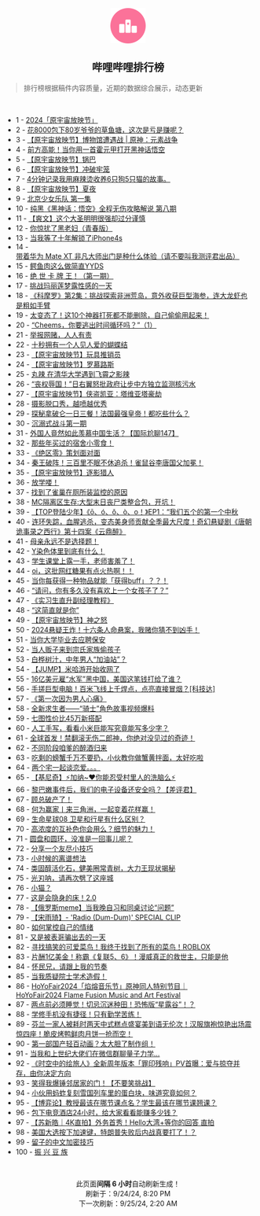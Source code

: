 <div align="center">
    <img src="./assets/icon_rank.png" alt="logo" />
    <h2>哔哩哔哩排行榜</h>
</div>

> 排行榜根据稿件内容质量，近期的数据综合展示，动态更新

<br />

<ul><li><span>1 - <a href=https://www.bilibili.com/BV1Zmt6egEMP>2024「原宇宙放映节」</a></span></li><li><span>2 - <a href=https://www.bilibili.com/BV1dYtDehEus>花8000包下80岁爷爷的草鱼塘，这次是亏是赚呢？</a></span></li><li><span>3 - <a href=https://www.bilibili.com/BV1d5tkerE5D>【原宇宙放映节】博物馆遭遇战&nbsp;|&nbsp;原神：元素战争</a></span></li><li><span>4 - <a href=https://www.bilibili.com/BV1b5tReFEb8>前方高能！当你用一首霍元甲打开黑神话悟空</a></span></li><li><span>5 - <a href=https://www.bilibili.com/BV1bLtoeTEZG>【原宇宙放映节】锅巴</a></span></li><li><span>6 - <a href=https://www.bilibili.com/BV1PebcerEzX>【原宇宙放映节】冲破牢笼</a></span></li><li><span>7 - <a href=https://www.bilibili.com/BV1czbceMEKb>4分钟记录我用麻辣烫收养6只狗5只猫的故事。</a></span></li><li><span>8 - <a href=https://www.bilibili.com/BV14wbFeCE25>【原宇宙放映节】夏夜</a></span></li><li><span>9 - <a href=https://www.bilibili.com/BV1Webce6Eqp>北京少女乐队&nbsp;第一集</a></span></li><li><span>10 - <a href=https://www.bilibili.com/BV1jzs1e3EcV>纯黑《黑神话：悟空》全程无伤攻略解说&nbsp;第八期</a></span></li><li><span>11 - <a href=https://www.bilibili.com/BV1dZtke3E4W>【爽文】这个大圣明明很强却过分谨慎</a></span></li><li><span>12 - <a href=https://www.bilibili.com/BV17dtyeHEG1>你惊扰了黑老妇（青春版）</a></span></li><li><span>13 - <a href=https://www.bilibili.com/BV1WVtDe5E2N>当我等了十年解锁了iPhone4s</a></span></li><li><span>14 - <a href=https://www.bilibili.com/BV1dLbAehE4A>带着华为&nbsp;Mate&nbsp;XT&nbsp;非凡大师出门是种什么体验（请不要叫我测评君出品）</a></span></li><li><span>15 - <a href=https://www.bilibili.com/BV1Jgtke5EtJ>鳄鱼肉这么做简直YYDS</a></span></li><li><span>16 - <a href=https://www.bilibili.com/BV1F4treyELV>绝&nbsp;世&nbsp;卡&nbsp;牌&nbsp;王！（第一期）</a></span></li><li><span>17 - <a href=https://www.bilibili.com/BV1K8tSeyEPb>挑战玛丽莲梦露性感的一天</a></span></li><li><span>18 - <a href=https://www.bilibili.com/BV1LdbAePE8M>《科摩罗》第2集：挑战探索非洲荒岛，意外收获巨型海参，连大龙虾也是粗如手臂</a></span></li><li><span>19 - <a href=https://www.bilibili.com/BV1ZGtHeHESQ>太变态了！这10个神器打死都不能删除，自己偷偷用起来！</a></span></li><li><span>20 - <a href=https://www.bilibili.com/BV1FTbNe1ExE>“Cheems，你要逃出时间循环吗？”（1）</a></span></li><li><span>21 - <a href=https://www.bilibili.com/BV12utze7EVG>举报网赌，人人有责</a></span></li><li><span>22 - <a href=https://www.bilibili.com/BV1VCtneGEgq>十秒拥有一个人见人爱的蝴蝶结</a></span></li><li><span>23 - <a href=https://www.bilibili.com/BV1a7bceHEbz>【原宇宙放映节】玩具推销员</a></span></li><li><span>24 - <a href=https://www.bilibili.com/BV1CmtZePEYL>【原宇宙放映节】罗慕路斯</a></span></li><li><span>25 - <a href=https://www.bilibili.com/BV1F1t6ekE5w>丸辣&nbsp;在清华大学遇到飞霄之影辣</a></span></li><li><span>26 - <a href=https://www.bilibili.com/BV17gtke5EQd>“丧权辱国！”日右翼怒批政府让步中方独立监测核污水</a></span></li><li><span>27 - <a href=https://www.bilibili.com/BV1TatkeFESN>【原宇宙放映节】侠盗凯亚：塔维亚塔豪劫</a></span></li><li><span>28 - <a href=https://www.bilibili.com/BV1CatSeGEib>摄影脱口秀，越喷越优秀</a></span></li><li><span>29 - <a href=https://www.bilibili.com/BV1Y3tfemEtj>探秘拿破仑一日三餐！法国最强皇帝！都吃些什么？</a></span></li><li><span>30 - <a href=https://www.bilibili.com/BV1Eut6eTE3U>沉溺式战斗第一期</a></span></li><li><span>31 - <a href=https://www.bilibili.com/BV1T4t6eREzR>外国人竟然如此羡慕中国生活？【国际尬聊147】</a></span></li><li><span>32 - <a href=https://www.bilibili.com/BV16QtHeREnG>那些年买过的宿舍小零食！</a></span></li><li><span>33 - <a href=https://www.bilibili.com/BV1QLsbeQEgM>《绝区零》策划面对面</a></span></li><li><span>34 - <a href=https://www.bilibili.com/BV15tt2eEENN>秦王破阵！三百里不眠不休追杀！雀鼠谷李唐国父加冕！</a></span></li><li><span>35 - <a href=https://www.bilibili.com/BV1zdtZeZECe>【原宇宙放映节】逐影猎人</a></span></li><li><span>36 - <a href=https://www.bilibili.com/BV1c1tkenEdT>放学喽！</a></span></li><li><span>37 - <a href=https://www.bilibili.com/BV11ktZeqERw>找到了雀巢在厕所装监控的原因</a></span></li><li><span>38 - <a href=https://www.bilibili.com/BV1HibceuE6t>MC隔离区生存:大型末日丧尸类整合包，开坑！</a></span></li><li><span>39 - <a href=https://www.bilibili.com/BV19BtreKEK5>【TOP登陆少年】《ō、ó、ǒ、ò、o！》EP1：“我们五个的第一个中秋</a></span></li><li><span>40 - <a href=https://www.bilibili.com/BV1TWsQe1EVd>连环失踪，血腥逃杀，变态美身师贡献全季最大尺度！奇幻悬疑剧《唐朝诡事录之西行》第十四案《云鼎醉》</a></span></li><li><span>41 - <a href=https://www.bilibili.com/BV1zStkemE7g>母亲永远不是选择题！</a></span></li><li><span>42 - <a href=https://www.bilibili.com/BV1evtDeFEXZ>Y染色体里到底有什么！</a></span></li><li><span>43 - <a href=https://www.bilibili.com/BV1A5bweVEyk>学生课堂上露一手，老师害羞了！</a></span></li><li><span>44 - <a href=https://www.bilibili.com/BV15Rt6eiEPs>oi，这批网红糖果有点火热啊！！</a></span></li><li><span>45 - <a href=https://www.bilibili.com/BV1yEtCeoEVg>当你每获得一种物品就能「获得buff」？？！</a></span></li><li><span>46 - <a href=https://www.bilibili.com/BV15YbwecEoF>“请问，你有多久没有喜欢上一个女孩子了？”</a></span></li><li><span>47 - <a href=https://www.bilibili.com/BV1AZtDe5Ey2>《实习生直升副经理教程》</a></span></li><li><span>48 - <a href=https://www.bilibili.com/BV1L7tkezEPb>“这简直就是你”</a></span></li><li><span>49 - <a href=https://www.bilibili.com/BV1Zwtfe9EZj>【原宇宙放映节】神之怒</a></span></li><li><span>50 - <a href=https://www.bilibili.com/BV1xwt2eKEF7>2024悬疑王炸！十六条人命悬案，我赌你猜不到凶手！</a></span></li><li><span>51 - <a href=https://www.bilibili.com/BV1pftreQE4D>当你大学毕业去应聘保安</a></span></li><li><span>52 - <a href=https://www.bilibili.com/BV1u6bFemETF>当人贩子来到宗氏家族偷孩子</a></span></li><li><span>53 - <a href=https://www.bilibili.com/BV15ntkeqE4B>白桦树汁，中年男人“加油站”？</a></span></li><li><span>54 - <a href=https://www.bilibili.com/BV1ttbceyEVi>【JUMP】米哈游开始收网了</a></span></li><li><span>55 - <a href=https://www.bilibili.com/BV15RtSetEcg>16亿美元雇“水军”黑中国，美国这笔钱打给了谁？</a></span></li><li><span>56 - <a href=https://www.bilibili.com/BV1mot1ezEZN>手搓巨型电脑！百米飞线上千焊点，点亮直接冒烟？[科技达]</a></span></li><li><span>57 - <a href=https://www.bilibili.com/BV1SZtme2EFe>《第一次因为男人心痛》</a></span></li><li><span>58 - <a href=https://www.bilibili.com/BV1kibceuEew>全新求生者——“骑士”角色故事视频爆料</a></span></li><li><span>59 - <a href=https://www.bilibili.com/BV1TMtDeUE6c>七图性价比45万新搭配</a></span></li><li><span>60 - <a href=https://www.bilibili.com/BV1E8tXe3E7q>人工手写，看看小米巨能写究竟能写多少字？</a></span></li><li><span>61 - <a href=https://www.bilibili.com/BV1QRtBeoE1b>全球首发！禁翻滚无伤二郎神，你绝对没见过的奇迹！</a></span></li><li><span>62 - <a href=https://www.bilibili.com/BV1i7tye7E48>不同阶段咱爹的醉酒归来</a></span></li><li><span>63 - <a href=https://www.bilibili.com/BV1EQtkejEUw>吃剩的螃蟹千万不要扔，小伙教你做蟹黄拌面，太好吃啦</a></span></li><li><span>64 - <a href=https://www.bilibili.com/BV1QbtWeEEXL>两个宅一起谈恋爱。。。</a></span></li><li><span>65 - <a href=https://www.bilibili.com/BV13Ptre8Em2>【基尼奇】⚡加纳~❤️你能忍受村里人的洗脑么⚡</a></span></li><li><span>66 - <a href=https://www.bilibili.com/BV18PsCe4E1K>黎巴嫩事件后，我们的电子设备还安全吗？【差评君】</a></span></li><li><span>67 - <a href=https://www.bilibili.com/BV1GGsSeLEzz>顾总破产了！</a></span></li><li><span>68 - <a href=https://www.bilibili.com/BV1G2tCezE4d>何为赢家丨来三角洲，一起变着花样赢！</a></span></li><li><span>69 - <a href=https://www.bilibili.com/BV1dMbcetEMV>生命星球08&nbsp;卫星和行星有什么区别？</a></span></li><li><span>70 - <a href=https://www.bilibili.com/BV17GtyeDEd4>高浓度的互补色你会用么？细节的魅力！</a></span></li><li><span>71 - <a href=https://www.bilibili.com/BV1pNtyexEU3>圆盘和圆环，没准是一回事儿呢？</a></span></li><li><span>72 - <a href=https://www.bilibili.com/BV1EAtBeYEpW>分享一个友尽小技巧</a></span></li><li><span>73 - <a href=https://www.bilibili.com/BV1ZQtkeLEKf>小时候的离谱想法</a></span></li><li><span>74 - <a href=https://www.bilibili.com/BV1hht2ejE2x>类固醇活化石，健美圈常青树，大力王现状揭秘</a></span></li><li><span>75 - <a href=https://www.bilibili.com/BV18ctDepE7a>光刃呐，请再次劈了这座城</a></span></li><li><span>76 - <a href=https://www.bilibili.com/BV1V5tSeREwo>小猫？</a></span></li><li><span>77 - <a href=https://www.bilibili.com/BV1FnbweuEdJ>这是会隐身的床！2.0</a></span></li><li><span>78 - <a href=https://www.bilibili.com/BV1REbAebEcy>【俄罗斯meme】当我晚自习和同桌讨论“问题”</a></span></li><li><span>79 - <a href=https://www.bilibili.com/BV1MCtDe9ER6>【宋雨琦】-&nbsp;&#39;Radio&nbsp;(Dum-Dum)&#39;&nbsp;SPECIAL&nbsp;CLIP</a></span></li><li><span>80 - <a href=https://www.bilibili.com/BV1gCtDe9E9r>如何掌控自己的情绪</a></span></li><li><span>81 - <a href=https://www.bilibili.com/BV14itke4Ew1>又是被表哥骗出去的一天</a></span></li><li><span>82 - <a href=https://www.bilibili.com/BV19ot6ePEF6>寻找搞笑的可爱菜鸟！我终于找到了所有的菜鸟！ROBLOX</a></span></li><li><span>83 - <a href=https://www.bilibili.com/BV1CJtreEE4b>片酬1亿美金！称霸《复联5、6》！漫威真正的救世主，只能是他</a></span></li><li><span>84 - <a href=https://www.bilibili.com/BV14sbce2Emf>怀民兄，请跟上我的节奏</a></span></li><li><span>85 - <a href=https://www.bilibili.com/BV1aEbAebEqz>当我质疑院士学术造假！</a></span></li><li><span>86 - <a href=https://www.bilibili.com/BV1mdtCeaErC>HoYoFair2024「焰熔音乐节」原神同人特别节目｜HoYoFair2024&nbsp;Flame&nbsp;Fusion&nbsp;Music&nbsp;and&nbsp;Art&nbsp;Festival</a></span></li><li><span>87 - <a href=https://www.bilibili.com/BV1XctrehENu>两点前必须睡觉！切忌沉迷种田！恐怖版“星露谷”！？</a></span></li><li><span>88 - <a href=https://www.bilibili.com/BV1GjtBe9EqS>学修手机没有捷径！只有勤学苦练！</a></span></li><li><span>89 - <a href=https://www.bilibili.com/BV1Hct6ekET5>芬兰一家人被耗时两天中式糕点盛宴美到语无伦次！汉服旗袍惊艳出场震惊四座！脆皮烤鸭鲜肉月饼一抢而空！</a></span></li><li><span>90 - <a href=https://www.bilibili.com/BV1UgtCeAEsb>第一部国产轻百动画？太大胆了制作组！</a></span></li><li><span>91 - <a href=https://www.bilibili.com/BV1w4tCepE5W>当我和上世纪大佬们在微信群聊量子力学...</a></span></li><li><span>92 - <a href=https://www.bilibili.com/BV1fbtreGEJN>《时空中的绘旅人》全新周年版本「罪印残响」PV首曝：爱与掠夺并存，由你决定方向</a></span></li><li><span>93 - <a href=https://www.bilibili.com/BV143tXeWEnM>笑得我爆锤邻居家的门！【不要笑挑战】</a></span></li><li><span>94 - <a href=https://www.bilibili.com/BV1xXtredEEs>小伙用蚂蚱复刻雪国列车里的蛋白块，味道究竟如何？</a></span></li><li><span>95 - <a href=https://www.bilibili.com/BV1fPtSehEvV>【博弈论】教授最该在哪节课点名？学生最该在哪节课翘课？</a></span></li><li><span>96 - <a href=https://www.bilibili.com/BV1ritSezExJ>包下电竞酒店24小时，给大家看看能赚多少钱？</a></span></li><li><span>97 - <a href=https://www.bilibili.com/BV1sisyeWEpR>【苏新皓｜4K直拍】外务首秀！Hello大湾+等你的回答&nbsp;直拍</a></span></li><li><span>98 - <a href=https://www.bilibili.com/BV1Ait6eUEp1>美国大选按下加速键，特朗普失败后内战真要打了！？</a></span></li><li><span>99 - <a href=https://www.bilibili.com/BV1MytUeLEKc>留子的中文加密技巧</a></span></li><li><span>100 - <a href=https://www.bilibili.com/BV12Et1evETn>振&nbsp;兴&nbsp;豆&nbsp;族</a></span></li></ul>

<br />

<p align=center>此页面<strong>间隔 6 小时</strong>自动刷新生成！<br>刷新于：9/24/24, 8:20 PM<br>下一次刷新：9/25/24, 2:20 AM</p>